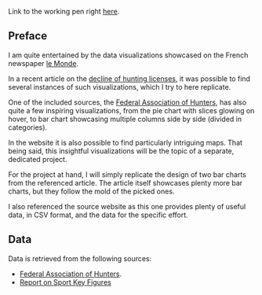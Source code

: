 Link to the working pen right [here](https://codepen.io/borntofrappe/pen/JabgrO).

## Preface

I am quite entertained by the data visualizations showcased on the French newspaper [le Monde](https://www.lemonde.fr/).

In a recent article on the [decline of hunting licenses](https://www.lemonde.fr/les-decodeurs/article/2018/08/29/sur-1-1-million-de-chasseurs-moins-de-10-possedent-un-permis-national_5347594_4355770.html), it was possible to find several instances of such visualizations, which I try to here replicate.

One of the included sources, the [Federal Association of Hunters](http://chasse.bipe.fr/#/Chasseurs), has also quite a few inspiring visualizations, from the pie chart with slices glowing on hover, to bar chart showcasing multiple columns side by side (divided in categories).

In the website it is also possible to find particularly intriguing maps. That being said, this insightful visualizations will be the topic of a separate, dedicated project.

For the project at hand, I will simply replicate the design of two bar charts from the referenced article. The article itself showcases plenty more bar charts, but they follow the mold of the picked ones.

I also referenced the source website as this one provides plenty of useful data, in CSV format, and the data for the specific effort.

## Data

Data is retrieved from the following sources:

- [Federal Association of Hunters](http://chasse.bipe.fr/#/Chasseurs).
- [Report on Sport Key Figures](http://www.injep.fr/sites/default/files/documents/chiffres_cles_du_sport_2017.pdf)


